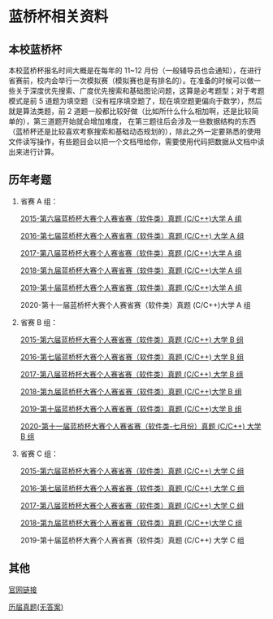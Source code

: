 # 蓝桥杯相关资料

## 本校蓝桥杯

本校蓝桥杯报名时间大概是在每年的 11~12 月份（一般辅导员也会通知），在进行省赛前，校内会举行一次模拟赛（模拟赛也是有排名的）。在准备的时候可以做一些关于深度优先搜索、广度优先搜索和基础图论问题，这算是必考题型；对于考题模式是前 5 道题为填空题（没有程序填空题了，现在填空题更偏向于数学），然后就是算法类题，前 2 道题一般都比较好做（比如所什么什么相加啊，还是比较简单的），第三道题开始就会增加难度， 在第三题往后会涉及一些数据结构的东西（蓝桥杯还是比较喜欢考察搜索和基础动态规划的），除此之外一定要熟悉的使用文件读写操作，有些题目会以把一个文档甩给你，需要使用代码把数据从文档中读出来进行计算。

## 历年考题

1. 省赛 A 组：

   [2015-第六届蓝桥杯大赛个人赛省赛（软件类）真题 (C/C++)大学 A 组](https://www.cnblogs.com/Marginalin/p/12482655.html)

   [2016-第七届蓝桥杯大赛个人赛省赛（软件类）真题  (C/C++) 大学 A 组](https://www.cnblogs.com/Marginalin/p/12603466.html)

   [2017-第八届蓝桥杯大赛个人赛省赛（软件类）真题  (C/C++)大学 A 组](https://www.cnblogs.com/Marginalin/p/12641742.html)

   [2018-第九届蓝桥杯大赛个人赛省赛（软件类）真题  (C/C++)大学 A 组](https://www.cnblogs.com/Marginalin/p/12809801.html)

   [2019-第十届蓝桥杯大赛个人赛省赛（软件类）真题  (C/C++)大学 A 组](https://blog.csdn.net/qq_36306833/article/details/88787806)

   2020-第十一届蓝桥杯大赛个人赛省赛（软件类）真题  (C/C++)大学 A 组

2. 省赛 B 组：

   [2015-第六届蓝桥杯大赛个人赛省赛（软件类）真题 (C/C++) 大学 B 组](https://www.cnblogs.com/Marginalin/p/12577531.html)

   [2016-第七届蓝桥杯大赛个人赛省赛（软件类）真题 (C/C++) 大学 B 组](https://www.cnblogs.com/Marginalin/p/12609573.html)

   [2017-第八届蓝桥杯大赛个人赛省赛（软件类）真题 (C/C++) 大学 B 组](https://www.cnblogs.com/Marginalin/p/12642419.html)

   [2018-第九届蓝桥杯大赛个人赛省赛（软件类）真题 (C/C++)大学 B 组](https://www.cnblogs.com/Marginalin/p/12810087.html)

   [2019-第十届蓝桥杯大赛个人赛省赛（软件类）真题 (C/C++)大学 B 组](https://cloud.tencent.com/developer/article/1408608)

   [2020-第十一届蓝桥杯大赛个人赛省赛（软件类-七月份）真题 (C/C++) 大学 B 组](https://blog.csdn.net/weixin_43381566/article/details/108867116)

3. 省赛 C 组：		

   [2015-第六届蓝桥杯大赛个人赛省赛（软件类）真题 (C/C++) 大学 C 组](https://www.cnblogs.com/Marginalin/p/12574116.html)

   [2016-第七届蓝桥杯大赛个人赛省赛（软件类）真题 (C/C++) 大学 C 组](https://www.cnblogs.com/Marginalin/p/12609827.html)

   [2017-第八届蓝桥杯大赛个人赛省赛（软件类）真题 (C/C++) 大学 C 组](https://www.cnblogs.com/Marginalin/p/12505121.html)

   [2018-第九届蓝桥杯大赛个人赛省赛（软件类）真题 (C/C++)大学 C 组](https://www.cnblogs.com/Marginalin/p/12500055.html) 

   2019-第十届蓝桥杯大赛个人赛省赛（软件类）真题 (C/C++) 大学 C 组

## 其他

[官网链接](http://dasai.lanqiao.cn/)

[历届真题(无答案)](http://dasai.lanqiao.cn/pages/dasai/news_detail_w.html?id=1820)

​		


​        